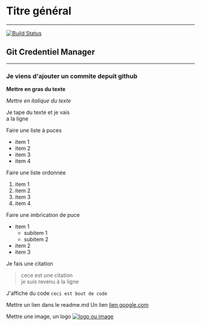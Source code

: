 # Titre général
-----------------------------

[![Build Status](https://github.com/github/opensource.guide/workflows/GitHub%20Actions%20CI/badge.svg)](https://github.com/github/opensource.guide/actions)

## Git Credentiel Manager
----

### Je viens d'ajouter un commite depuit github

__Mettre en gras du texte__

*Mettre en italique du texte*

Je tape du texte et je vais   
a la ligne

Faire une liste à puces
* item 1
* item 2
* item 3
* item 4

Faire une liste ordonnée
1. item 1
2. item 2
3. item 3
4. item 4

Faire une imbrication de puce
* item 1
  * subitem 1
  * subitem 2
* item 2
* item 3

Je fais une citation
> cece est une citation  
je suis revenu à la ligne

J'affiche du code
```ceci est bout de code```

Mettre un  lien dans le readme.md
Un lien [ lien google.com](https://google.com)

Mettre une image, un logo
[![logo ou image](https://d1csarkz8obe9u.cloudfront.net/posterpreviews/business-logo-design-template-78655edda18bc1196ab28760f1535baa_screen.jpg?ts=1617645324)](#)

